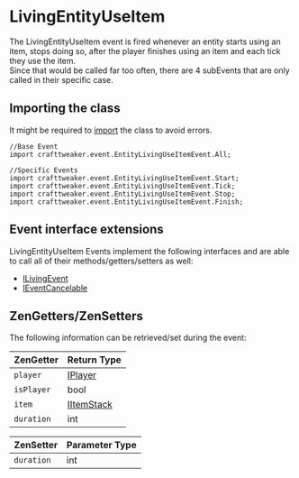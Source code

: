 # LivingEntityUseItem

The LivingEntityUseItem event is fired whenever an entity starts using an item, stops doing so, after the player finishes using an item and each tick they use the item.  
Since that would be called far too often, there are 4 subEvents that are only called in their specific case.

## Importing the class
It might be required to [import](/AdvancedFunctions/Import) the class to avoid errors.  
```
//Base Event
import crafttweaker.event.EntityLivingUseItemEvent.All;

//Specific Events
import crafttweaker.event.EntityLivingUseItemEvent.Start;
import crafttweaker.event.EntityLivingUseItemEvent.Tick;
import crafttweaker.event.EntityLivingUseItemEvent.Stop;
import crafttweaker.event.EntityLivingUseItemEvent.Finish;
```

## Event interface extensions
LivingEntityUseItem Events implement the following interfaces and are able to call all of their methods/getters/setters as well:

- [ILivingEvent](ILivingEvent)
- [IEventCancelable](IEventCancelable)


## ZenGetters/ZenSetters
The following information can be retrieved/set during the event:

| ZenGetter  | Return Type                             |
|------------|-----------------------------------------|
| `player`   | [IPlayer](/Vanilla/Players/IPlayer)     |
| `isPlayer` | bool                                    |
| `item`     | [IItemStack](/Vanilla/Items/IItemStack) |
| `duration` | int                                     |


| ZenSetter  | Parameter Type                          |
|------------|-----------------------------------------|
| `duration` | int                                     |